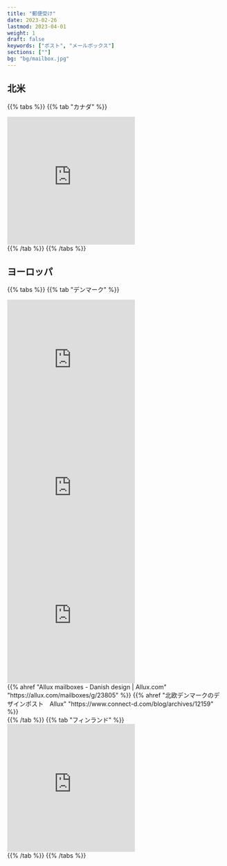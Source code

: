 ```yaml
---
title: "郵便受け"
date: 2023-02-26
lastmod: 2023-04-01
weight: 1
draft: false
keywords: ["ポスト", "メールボックス"]
sections: [""]
bg: "bg/mailbox.jpg"
---
```


## 北米

{{% tabs  %}}
{{% tab "カナダ" %}}
<div class="googlemap-if">
<iframe src="https://www.google.com/maps/embed?pb=!4v1678703640824!6m8!1m7!1see7lbH8z6VlP-kyaCpiG1w!2m2!1d53.48965882370678!2d-113.634464100946!3f226.08441967633695!4f-8.080226562909004!5f3.2514918248733777" width="295" height="295" style="border:0;" allowfullscreen="" loading="lazy" referrerpolicy="no-referrer-when-downgrade"></iframe>
</div>
{{% /tab %}}
{{% /tabs %}}


## ヨーロッパ


{{% tabs  %}}
{{% tab "デンマーク" %}}
<div class="googlemap-if">
<iframe src="https://www.google.com/maps/embed?pb=!4v1677753773593!6m8!1m7!1snC0cn2yKahxhTyieR2tVag!2m2!1d55.47560734738231!2d8.458130479319601!3f3.8976044745426113!4f-12.825066149973324!5f3.325193203789971" width="295" height="295" style="border:0;" allowfullscreen="" loading="lazy" referrerpolicy="no-referrer-when-downgrade"></iframe>
<iframe src="https://www.google.com/maps/embed?pb=!4v1677753969610!6m8!1m7!1sGqC9bT7Q1mXN9GgWVj_dbw!2m2!1d56.83386888032697!2d9.895537010466764!3f51.25252282672981!4f-7.525991922657369!5f3.325193203789971" width="295" height="295" style="border:0;" allowfullscreen="" loading="lazy" referrerpolicy="no-referrer-when-downgrade"></iframe>
<iframe src="https://www.google.com/maps/embed?pb=!4v1677754056739!6m8!1m7!1sEA5WxFI8gpTfQv4nXOuMiQ!2m2!1d56.34870782152683!2d8.626798351138516!3f285.61503260624806!4f-11.031693857773476!5f3.325193203789971" width="295" height="295" style="border:0;" allowfullscreen="" loading="lazy" referrerpolicy="no-referrer-when-downgrade"></iframe>
<div class="description">
{{% ahref "Allux mailboxes - Danish design | Allux.com" "https://allux.com/mailboxes/g/23805" %}}
{{% ahref "北欧デンマークのデザインポスト　Allux" "https://www.connect-d.com/blog/archives/12159" %}}
</div>
</div>
{{% /tab %}}
{{% tab "フィンランド" %}}
<div class="googlemap-if">
<iframe src="https://www.google.com/maps/embed?pb=!4v1678796446546!6m8!1m7!1sTYY_6Kg-JFMKmI39sOMQFw!2m2!1d62.5993058489174!2d29.83295553053044!3f117.95691324192228!4f-21.74142845956169!5f1.7390853202168377" width="295" height="295" style="border:0;" allowfullscreen="" loading="lazy" referrerpolicy="no-referrer-when-downgrade"></iframe>
</div>
{{% /tab %}}
{{% /tabs %}}

